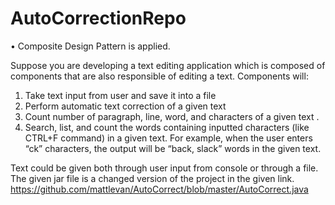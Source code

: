 # AutoCorrectionRepo

•	Composite Design Pattern is applied.

Suppose you are developing a text editing application which is composed of components that are also responsible of editing a text. 
Components will:
1.	Take text input from user and save it into a file
2.	Perform automatic text correction of a given text
3.	Count number of paragraph, line, word, and characters of a given text .
4.	Search, list, and count the words containing inputted characters (like CTRL+F command) in a given text. 
For example, when the user enters “ck” characters, the output will be “back, slack” words in the given text.

Text could be given both through user input from console or through a file.  
The given jar file is a changed version of the project in the given link. 
https://github.com/mattlevan/AutoCorrect/blob/master/AutoCorrect.java
